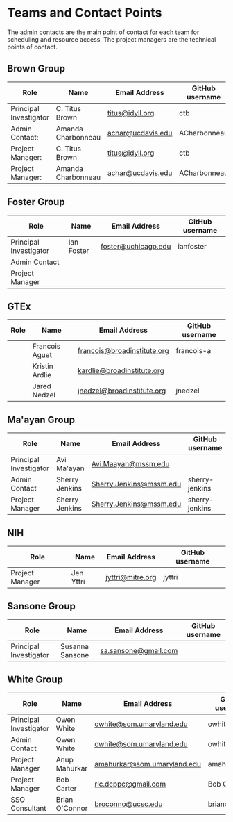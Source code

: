 # Teams and Contact Points

The admin contacts are the main point of contact for each team for
scheduling and resource access. The project managers are the technical
points of contact.

## Brown Group

| Role                   | Name               | Email Address       | GitHub username |
| ---------------------- | ------------------ | ------------------- | --------------- |
| Principal Investigator | C. Titus Brown     | <titus@idyll.org>   | ctb             |
| Admin Contact:         | Amanda Charbonneau | <achar@ucdavis.edu> | ACharbonneau    |
| Project Manager:       | C. Titus Brown     | <titus@idyll.org>   | ctb             |
| Project Manager:       | Amanda Charbonneau | <achar@ucdavis.edu> | ACharbonneau    |

## Foster Group

| Role                         | Name          | Email Address         | GitHub username |
| ---------------------------- | ------------- | --------------------- | --------------- |
| Principal Investigator       | Ian Foster    |  <foster@uchicago.edu> | ianfoster       |
| Admin Contact                |    |     |       |
| Project Manager |  |     |         |

## GTEx

| Role                   | Name          | Email Address                 | GitHub username |
| ---------------------- | ------------- | ----------------------------- | --------------- |
|   | Francois Aguet  | <francois@broadinstitute.org> | francois-a      |
|   | Kristin Ardlie  | <kardlie@broadinstitute.org>  |                 |
|   | Jared Nedzel    | <jnedzel@broadinstitute.org>  | jnedzel         |

## Ma'ayan Group

| Role                   | Name           | Email Address             | GitHub username |
| ---------------------- | -------------- | ------------------------- | --------------- |
| Principal Investigator | Avi Ma'ayan    | <Avi.Maayan@mssm.edu>  |                 |
| Admin Contact          | Sherry Jenkins | <Sherry.Jenkins@mssm.edu> | sherry-jenkins  |
| Project Manager        | Sherry Jenkins | <Sherry.Jenkins@mssm.edu> | sherry-jenkins  |

## NIH

| Role                   | Name           | Email Address             | GitHub username |
| ---------------------- | -------------- | ------------------------- | --------------- |
| Project Manager | Jen Yttri  | jyttri@mitre.org    |    jyttri   |

## Sansone Group

| Role                   | Name           | Email Address             | GitHub username |
| ---------------------- | -------------- | ------------------------- | --------------- |
| Principal Investigator | Susanna Sansone  | sa.sansone@gmail.com    |                 |


## White Group

| Role                   | Name          | Email Address                 | GitHub username |
| ---------------------- | ------------- | ----------------------------- | --------------- |
| Principal Investigator | Owen White    | <owhite@som.umaryland.edu>    | owhite          |
| Admin Contact          | Owen White    | <owhite@som.umaryland.edu>    | owhite          |
| Project Manager        | Anup Mahurkar | <amahurkar@som.umaryland.edu> | amahurkar       |
| Project Manager        | Bob Carter    | <rlc.dcppc@gmail.com>         | Bob Carter      |
| SSO Consultant         | Brian O'Connor  | <broconno@ucsc.edu>         | briandoconnor   |


